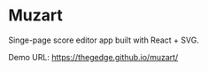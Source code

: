 # Muzart

Singe-page score editor app built with React + SVG.

Demo URL: https://thegedge.github.io/muzart/
